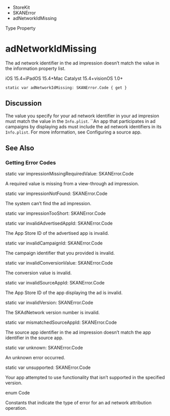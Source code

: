 

- StoreKit
- SKANError
-  adNetworkIdMissing 

Type Property

# adNetworkIdMissing

The ad network identifier in the ad impression doesn’t match the value in the information property list.

iOS 15.4+iPadOS 15.4+Mac Catalyst 15.4+visionOS 1.0+

``` source
static var adNetworkIdMissing: SKANError.Code { get }
```

## Discussion

The value you specify for your ad network identifier in your ad impresion must match the value in the `Info.plist`. \`\`An app that participates in ad campaigns by displaying ads must include the ad network identifiers in its `Info.plist`. For more information, see Configuring a source app.

## See Also

### Getting Error Codes

static var impressionMissingRequiredValue: SKANError.Code

A required value is missing from a view-through ad impression.

static var impressionNotFound: SKANError.Code

The system can’t find the ad impression.

static var impressionTooShort: SKANError.Code

static var invalidAdvertisedAppId: SKANError.Code

The App Store ID of the advertised app is invalid.

static var invalidCampaignId: SKANError.Code

The campaign identifier that you provided is invalid.

static var invalidConversionValue: SKANError.Code

The conversion value is invalid.

static var invalidSourceAppId: SKANError.Code

The App Store ID of the app displaying the ad is invalid.

static var invalidVersion: SKANError.Code

The SKAdNetwork version number is invalid.

static var mismatchedSourceAppId: SKANError.Code

The source app identifier in the ad impression doesn’t match the app identifier in the source app.

static var unknown: SKANError.Code

An unknown error occurred.

static var unsupported: SKANError.Code

Your app attempted to use functionality that isn’t supported in the specified version.

enum Code

Constants that indicate the type of error for an ad network attribution operation.


